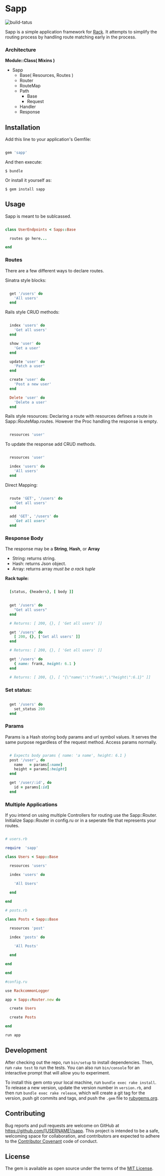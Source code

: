 # Sapp
![build-tatus](https://travis-ci.org/hayduke19us/sapp.svg?branch=functional_version)

Sapp is a simple application framework for [Rack]( http://rack.github.io/ ).
It attempts to simplify the routing process by handling route matching early
in the process. 

### Architecture

**Module::Class( Mixins )**

- Sapp
	- Base( Resources, Routes )
	- Router
	- RouteMap
    - Path
		- Base
		- Request
	- Handler
	- Response

## Installation

Add this line to your application's Gemfile:

```ruby

gem 'sapp'

```

And then execute:

    $ bundle

Or install it yourself as:

    $ gem install sapp

## Usage

Sapp is meant to be sublcassed.

``` ruby

class UserEndpoints < Sapp::Base

  routes go here...

end

```

### Routes
There are a few different ways to declare routes.

Sinatra style blocks:

```ruby

  get '/users' do
    'All users'
  end

```

Rails style CRUD methods:

```ruby

  index 'users' do
    'Get all users'
  end

  show 'user' do
    'Get a user'
  end

  update 'user' do
    'Patch a user'
  end

  create 'user' do
    'Post a new user'
  end

  Delete 'user' do
    'Delete a user'
  end

```

Rails style resources:
Declaring a route with resources defines a route in Sapp::RouteMap.routes. 
However the Proc handling the response is empty. 

```ruby

  resources 'user'

```

To update the response add CRUD methods.

```ruby

  resources 'user'

  index 'users' do
    'All users'
  end

```

Direct Mapping:

```ruby

  route 'GET', '/users' do
    'Get all users'
  end

  add 'GET', '/users' do
    `Get all users`
  end

```

### Response Body
The response may be a **String**, **Hash**, or **Array**

- String: returns string.
- Hash: returns Json object.
- Array: returns array *must be a rack tuple*

**Rack tuple:**

```ruby

  [status, {headers}, [ body ]]

```

```ruby
   
  get '/users' do
    "Get all users" 
  end

  # Returns: [ 200, {}, [ 'Get all users' ]] 

  get '/users' do
    [ 200, {}, ['Get all users' ]]
  end

  # Returns: [ 200, {}, [ 'Get all users' ]]

  get '/users' do
    { name: frank, height: 6.1 }
  end

  # Returns: [ 200, {}, [ "{\"name\":\"frank\",\"height\":6.1}" ]]

```

### Set status:

```ruby

  get '/users' do
    set_status 200
  end

```

### Params
Params is a Hash storing body params and url symbol values. 
It serves the same purpose regardless of the request method. 
Access params normally. 

```ruby

  # Expects body params { name: 'a name', height: 6.1 }
  post '/user', do
    name   = params[:name]
    height = params[:height]
  end

  get '/user/:id', do
    id = params[:id]
  end

  ```
  
### Multiple Applications 

If you intend on using multiple Controllers for routing use the Sapp::Router.
Initialize Sapp::Router in config.ru or in a seperate file that represents your
routes. 

```ruby 

# users.rb

require  'sapp'

class Users < Sapp::Base 

  resources 'users'

  index 'users' do 
    
	'All Users'

  end

end

# posts.rb

class Posts < Sapp::Base 

  resources 'post'

  index 'posts' do 
    
	'All Posts'

  end

end

end

#config.ru 

use RackcommonLogger

app = Sapp::Router.new do 

  create Users 

  create Posts

end

run app

```
  
## Development

After checking out the repo, run `bin/setup` to install dependencies. Then, run `rake test` to run the tests. You can also run `bin/console` for an interactive prompt that will allow you to experiment.

To install this gem onto your local machine, run `bundle exec rake install`. To release a new version, update the version number in `version.rb`, and then run `bundle exec rake release`, which will create a git tag for the version, push git commits and tags, and push the `.gem` file to [rubygems.org](https://rubygems.org).

## Contributing

Bug reports and pull requests are welcome on GitHub at https://github.com/[USERNAME]/sapp. This project is intended to be a safe, welcoming space for collaboration, and contributors are expected to adhere to the [Contributor Covenant](contributor-covenant.org) code of conduct.


## License

The gem is available as open source under the terms of the [MIT License](http://opensource.org/licenses/MIT).

